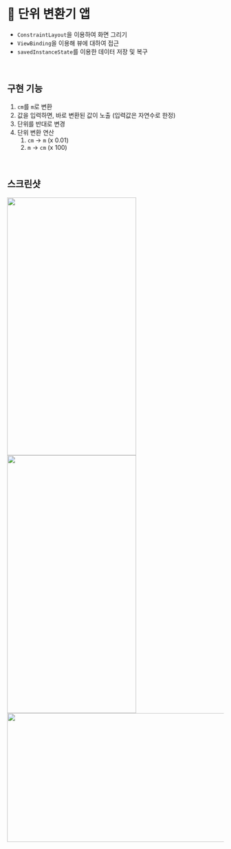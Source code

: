 # 📐 단위 변환기 앱
- `ConstraintLayout`을 이용하여 화면 그리기
- `ViewBinding`을 이용해 뷰에 대하여 접근
- `savedInstanceState`를 이용한 데이터 저장 및 복구  
<br>

## 구현 기능
1. `cm`를 `m`로 변환
2. 값을 입력하면, 바로 변환된 값이 노출 (입력값은 자연수로 한정)
3. 단위를 반대로 변경
4. 단위 변환 연산
    1. `cm` → `m` (x 0.01) 
    2. `m` → `cm` (x 100) 
<br>  

## 스크린샷  
<img src="https://user-images.githubusercontent.com/79048895/220516258-b6fc0765-e67b-4156-b3cd-a7565929211e.png" width="300" height="600" /> 
<img src="https://user-images.githubusercontent.com/79048895/220516390-5bbb8d72-f74e-48da-8005-ac7f1b9a65ce.png" width="300" height="600" /> 
<img src="https://user-images.githubusercontent.com/79048895/220516638-97dd80a7-d429-474d-ac59-abdec6bfb1c7.png" width="600" height="300" /> 
